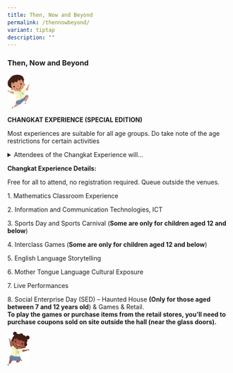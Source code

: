 ```yaml
---
title: Then, Now and Beyond
permalink: /thennowbeyond/
variant: tiptap
description: ""
---
```

<h3><strong>Then, Now and Beyond</strong></h3>
<p></p>
<div class="isomer-image-wrapper">
<img style="width: 10%;" height="auto" width="100%" alt="" src="/images/Anniversary photo/Malay_Boy.jpg">
</div>
<p><strong>CHANGKAT EXPERIENCE (SPECIAL EDITION)</strong>
</p>
<p>Most experiences are suitable for all age groups. Do take note of the
age restrictions for certain activities</p>
<div data-type="detailGroup" class="isomer-accordion-group isomer-accordion isomer-accordion-white">
<details class="isomer-details">
<summary>Attendees of the Changkat Experience will...</summary>
<div data-type="detailsContent" class="isomer-details-content">
<p>· Receive an experience booklet.</p>
<p>· Receive a special memento when you complete a set number of activities.
While stocks last!</p>
<p>· Pen down what you love about Changkat (if you’ve been part of the Changkat
Family in one way or another)! Pin them up on our blue wall to share your
thoughts!</p>
<p></p>
</div>
</details>
</div>
<p></p>
<p></p>
<p><strong>Changkat Experience Details:</strong>
</p>
<p>Free for all to attend, no registration required. Queue outside the venues.</p>
<p>1. Mathematics Classroom Experience</p>
<p>2. Information and Communication Technologies, ICT</p>
<p>3. Sports Day and Sports Carnival (<strong>Some are only for children aged 12 and below</strong>)</p>
<p>4. Interclass Games (<strong>Some are only for children aged 12 and below</strong>)</p>
<p>5. English Language Storytelling</p>
<p>6. Mother Tongue Language Cultural Exposure</p>
<p>7. Live Performances
<br>
</p>
<p>8. Social Enterprise Day (SED) – Haunted House <strong>(Only for those aged between 7 and 12 years old</strong>)
&amp; Games &amp; Retail.
<br><strong>To play the games or purchase items from the retail stores, you’ll need to purchase coupons sold on site outside the hall (near the glass doors).</strong>
</p>
<div class="isomer-image-wrapper">
<img style="width: 10%;" height="auto" width="100%" alt="" src="/images/Anniversary photo/Indian_Girl.jpg">
</div>
<p></p>
<p></p>